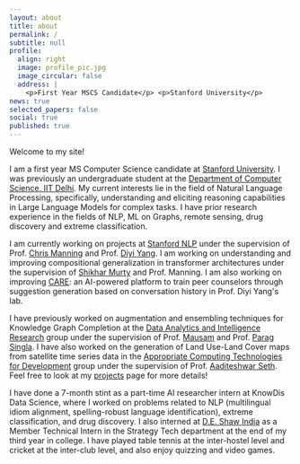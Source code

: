 ```yaml
---
layout: about
title: about
permalink: /
subtitle: null
profile:
  align: right
  image: profile_pic.jpg
  image_circular: false
  address: |
    <p>First Year MSCS Candidate</p> <p>Stanford University</p>
news: true
selected_papers: false
social: true
published: true
---
```


Welcome to my site!

I am a first year MS Computer Science candidate at [Stanford University](https://www.stanford.edu/). I was previously an undergraduate student at the [Department of Computer Science, IIT Delhi](https://www.cse.iitd.ernet.in/). My current interests lie in the field of Natural Language Processing, specifically, understanding and eliciting reasoning capabilities in Large Language Models for complex tasks. I have prior research experience in the fields of NLP, ML on Graphs, remote sensing, drug discovery and extreme classification.  

I am currently working on projects at [Stanford NLP](https://nlp.stanford.edu/people/) under the supervision of Prof. [Chris Manning](https://nlp.stanford.edu/~manning/) and Prof. [Diyi Yang](https://cs.stanford.edu/~diyiy/group.html). I am working on understanding and improving compositional generalization in transformer architectures under the supervision of [Shikhar Murty](https://murtyshikhar.github.io/) and Prof. Manning. I am also working on improving [CARE](https://arxiv.org/pdf/2305.08982.pdf): an AI-powered platform to train peer counselors through suggestion generation based on conversation history in Prof. Diyi Yang's lab.    

I have previously worked on augmentation and ensembling techniques for Knowledge Graph Completion at the [Data Analytics and Intelligence Research](https://github.com/dair-iitd) group under the supervision of Prof. [Mausam](https://www.cse.iitd.ac.in/~mausam) and Prof. [Parag Singla](https://www.cse.iitd.ac.in/~parags/). I have also worked on the generation of Land Use-Land Cover maps from satellite time series data in the [Appropriate Computing Technologies for Development](http://act4d.iitd.ernet.in/) group under the supervision of Prof. [Aaditeshwar Seth](https://www.cse.iitd.ac.in/~aseth/). Feel free to look at my [projects](https://ananjan-nandi-9.github.io/projects/) page for more details!

I have done a 7-month stint as a part-time AI researcher intern at KnowDis Data Science, where I worked on problems related to NLP (multilingual idiom alignment, spelling-robust language identification), extreme classification, and drug discovery. I also interned at [D.E. Shaw India](https://www.deshawindia.com/) as a Member Technical Intern in the Strategy Tech department at the end of my third year in college. I have played table tennis at the inter-hostel level and cricket at the inter-club level, and also enjoy quizzing and video games.
